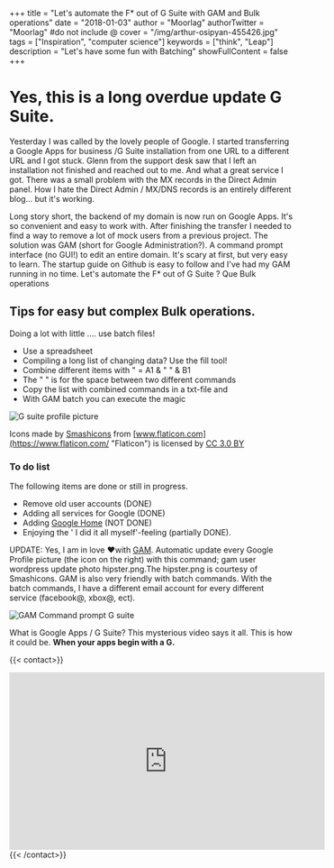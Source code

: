 +++
title = "Let's automate the F* out of G Suite with GAM and Bulk operations"
date = "2018-01-03"
author = "Moorlag"
authorTwitter = "Moorlag" #do not include @
cover = "/img/arthur-osipyan-455426.jpg"
tags = ["Inspiration", "computer science"]
keywords = ["think", "Leap"]
description = "Let's have some fun with Batching"
showFullContent = false
+++


# Yes, this is a long overdue update G Suite.

Yesterday I was called by the lovely people of Google. I started transferring a Google Apps for business /G Suite installation from one URL to a different URL and I got stuck. Glenn from the support desk saw that I left an installation not finished and reached out to me. And what a great service I got. There was a small problem with the MX records in the Direct Admin panel. How I hate the Direct Admin / MX/DNS records is an entirely different blog... but it's working.

Long story short, the backend of my domain is now run on Google Apps. It's so convenient and easy to work with. After finishing the transfer I needed to find a way to remove a lot of mock users from a previous project. The solution was GAM (short for Google Administration?). A command prompt interface (no GUI!) to edit an entire domain. It's scary at first, but very easy to learn. The startup guide on Github is easy to follow and I've had my GAM running in no time. Let's automate the F\* out of G Suite ? Que Bulk operations

## Tips for easy but complex Bulk operations.

Doing a lot with little .... use batch files!

- Use a spreadsheet
- Compiling a long list of changing data? Use the fill tool!
- Combine different items with " = A1 & " " & B1
- The " " is for the space between two different commands
- Copy the list with combined commands in a txt-file and
- With GAM batch <filename> you can execute the magic

![G suite profile picture](/img/hipster.png)

Icons made by [Smashicons](https://www.flaticon.com/authors/smashicons "Smashicons") from [www.flaticon.com](https://www.flaticon.com/ "Flaticon") is licensed by [CC 3.0 BY](http://creativecommons.org/licenses/by/3.0/ "Creative Commons BY 3.0")

### To do list

The following items are done or still in progress.

- Remove old user accounts (DONE)
- Adding all services for Google (DONE)
- Adding [Google Home](https://support.google.com/googlehome/answer/7571892?co=GENIE.Platform%3DAndroid&hl=en) (NOT DONE)
- Enjoying the ' I did it all myself'-feeling (partially DONE).

UPDATE: Yes, I am in love ❤️with [GAM](https://github.com/jay0lee/GAM). Automatic update every Google Profile picture (the icon on the right) with this command; gam user wordpress update photo hipster.png.The hipster.png is courtesy of Smashicons. GAM is also very friendly with batch commands. With the batch commands, I have a different email account for every different service (facebook@, xbox@, ect).

![GAM Command prompt G suite](/img/bash.png)

What is Google Apps / G Suite? This mysterious video says it all. This is how it could be. **When your apps begin with a G.**

{{< contact>}}
<iframe src="https://www.youtube.com/embed/EZmXEFGFeNA" width="560" height="315" frameborder="0" allowfullscreen="allowfullscreen"></iframe>
{{< /contact>}}
